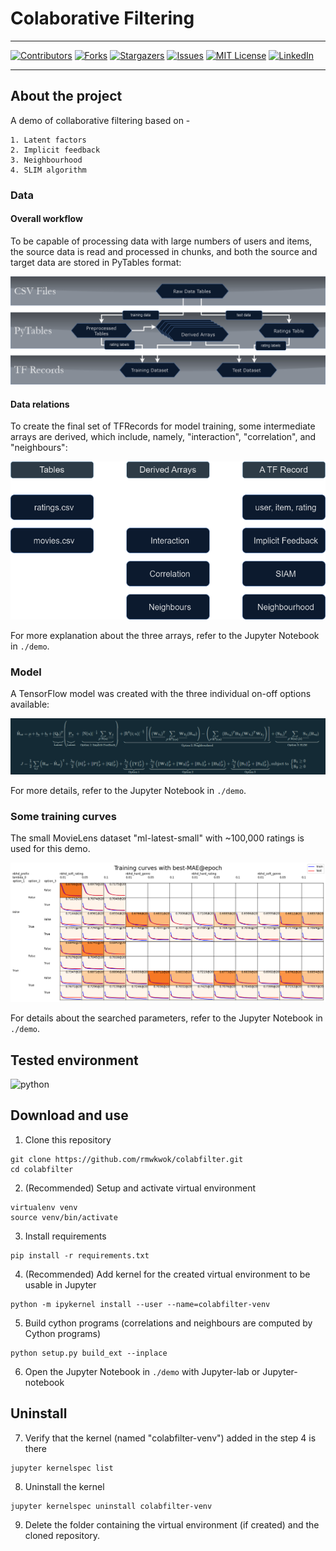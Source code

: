 
# Colaborative Filtering

------

[![Contributors][contributors-shield]][contributors-url]
[![Forks][forks-shield]][forks-url]
[![Stargazers][stars-shield]][stars-url]
[![Issues][issues-shield]][issues-url]
[![MIT License][license-shield]][license-url]
[![LinkedIn][linkedin-shield]][linkedin-url]

------

## About the project

A demo of collaborative filtering based on -

    1. Latent factors
    2. Implicit feedback
    3. Neighbourhood
    4. SLIM algorithm

### Data

#### Overall workflow
To be capable of processing data with large numbers of users and items, the source data is read and processed in chunks, and both the source and target data are stored in PyTables format:

![](./demo/img/data_flowchart.png)

#### Data relations
To create the final set of TFRecords for model training, some intermediate arrays are derived, which include, namely, "interaction", "correlation", and "neighbours":

![](./demo/img/data_relations.png)

For more explanation about the three arrays, refer to the Jupyter Notebook in `./demo`.

### Model

A TensorFlow model was created with the three individual on-off options available:

![](./demo/img/model.png)

For more details, refer to the Jupyter Notebook in `./demo`.

### Some training curves

The small MovieLens dataset "ml-latest-small" with ~100,000 ratings is used for this demo.

![](./demo/img/training_curves.png)

For details about the searched parameters, refer to the Jupyter Notebook in `./demo`.

## Tested environment

![python][python-shield]

## Download and use

1. Clone this repository

```
git clone https://github.com/rmwkwok/colabfilter.git
cd colabfilter
```

2. (Recommended) Setup and activate virtual environment

```
virtualenv venv
source venv/bin/activate
```

3. Install requirements
```
pip install -r requirements.txt
```

4. (Recommended) Add kernel for the created virtual environment to be usable in Jupyter
```
python -m ipykernel install --user --name=colabfilter-venv
```

5. Build cython programs (correlations and neighbours are computed by Cython programs)
```
python setup.py build_ext --inplace
```

6. Open the Jupyter Notebook in `./demo` with Jupyter-lab or Jupyter-notebook

## Uninstall
7. Verify that the kernel (named "colabfilter-venv") added in the step 4 is there
```
jupyter kernelspec list
```

8. Uninstall the kernel
```
jupyter kernelspec uninstall colabfilter-venv
```

9. Delete the folder containing the virtual environment (if created) and the cloned repository.


[contributors-shield]: https://img.shields.io/github/contributors/rmwkwok/colabfilter.svg?style=for-the-badge
[contributors-url]: https://github.com/rmwkwok/colabfilter/graphs/contributors
[forks-shield]: https://img.shields.io/github/forks/rmwkwok/colabfilter.svg?style=for-the-badge
[forks-url]: https://github.com/rmwkwok/colabfilter/network/members
[stars-shield]: https://img.shields.io/github/stars/rmwkwok/colabfilter.svg?style=for-the-badge
[stars-url]: https://github.com/rmwkwok/colabfilter/stargazers
[issues-shield]: https://img.shields.io/github/issues/rmwkwok/colabfilter.svg?style=for-the-badge
[issues-url]: https://github.com/rmwkwok/colabfilter/issues
[license-shield]: https://img.shields.io/github/license/rmwkwok/colabfilter.svg?style=for-the-badge
[license-url]: https://github.com/rmwkwok/colabfilter/blob/main/LICENSE
[linkedin-shield]: https://img.shields.io/badge/-LinkedIn-black.svg?style=for-the-badge&logo=linkedin&colorB=555
[linkedin-url]: https://linkedin.com/in/rmwkwok
[python-shield]: https://img.shields.io/badge/python-3.10.12-blue.svg?style=for-the-badge
[musictag-url]: https://pypi.org/project/music-tag/
